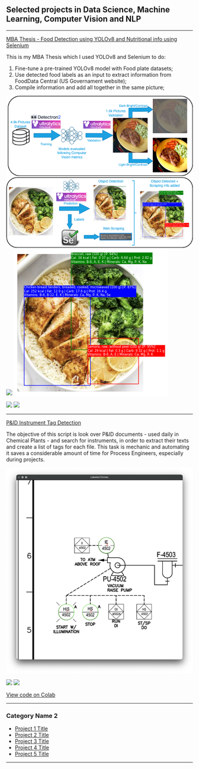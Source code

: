 ## Selected projects in Data Science, Machine Learning, Computer Vision and NLP

---

[MBA Thesis - Food Detection using YOLOv8 and Nutritional info using Selenium](https://github.com/mf4s/FoodDetection)

This is my MBA Thesis which I used YOLOv8 and Selenium to do:
1) Fine-tune a pre-trained YOLOv8 model with Food plate datasets;
2) Use detected food labels as an input to extract information from FoodData Central (US Governament website);
3) Compile information and add all together in the same picture;

<img src="images/workflow_schema1_en_selenium.png?raw=true"/>

<img src="images/workflow_schema2_en_selenium.png?raw=true"/>

<img src="images/schema_food_example.png?raw=true"/>

<img src="images/schema_food_labels.png?raw=true"/>

[![](https://img.shields.io/badge/Python-white?logo=Python)](#) [![](https://img.shields.io/badge/Jupyter-white?logo=Jupyter)](#) 

---

[P&ID Instrument Tag Detection](https://github.com/mf4s/PID_instrument_tag)


The objective of this script is look over P&ID documents - used daily in Chemical Plants - and search for instruments, in order to extract
their texts and create a list of tags for each file. This task is mechanic and automating it saves a considerable amount of time for Process Engineers, especially during projects.

<img src="images/PID_example.png?raw=true"/>

[![](https://img.shields.io/badge/Python-white?logo=Python)](#) [![](https://img.shields.io/badge/Jupyter-white?logo=Jupyter)](#) 

[View code on Colab](https://colab.research.google.com/drive/11hC500Jr29G0MOOxDQyGhu_KENSNeeKR?usp=sharing)

---

### Category Name 2

- [Project 1 Title](http://example.com/)
- [Project 2 Title](http://example.com/)
- [Project 3 Title](http://example.com/)
- [Project 4 Title](http://example.com/)
- [Project 5 Title](http://example.com/)

---
